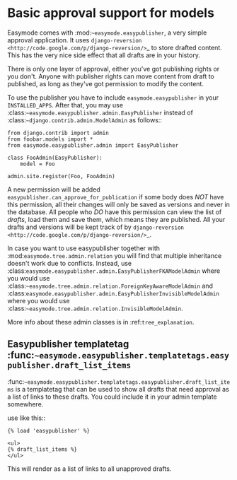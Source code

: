 Basic approval support for models
=================================

Easymode comes with :mod:`~easymode.easypublisher`, a very simple approval 
application. It uses
`django-reversion <http://code.google.com/p/django-reversion/>`_ to store drafted
content. This has the very nice side effect that all drafts are in your history.

There is only one layer of approval, either you've got publishing rights or you
don't. Anyone with publisher rights can move content from draft to published, 
as long as they've got permission to modify the content. 

To use the publisher you have to include ``easymode.easypublisher`` in your
``INSTALLED_APPS``. After that, you may use 
:class:`~easymode.easypublisher.admin.EasyPublisher` instead of 
:class:`~django.contrib.admin.ModelAdmin` as follows::

    from django.contrib import admin
    from foobar.models import *
    from easymode.easypublisher.admin import EasyPublisher
    
    class FooAdmin(EasyPublisher):
        model = Foo
    
    admin.site.register(Foo, FooAdmin)

A new permission will be added ``easypublisher.can_approve_for_publication`` if some
body does *NOT* have this permission, all their changes will only be saved as versions
and never in the database. All people who *DO* have this permission can view the list
of *drafts*, load them and save them, which means they are published. All your drafts and 
versions will be kept track of by 
`django-reversion <http://code.google.com/p/django-reversion/>`_.

In case you want to use easypublisher together with :mod:`easymode.tree.admin.relation`
you will find that multiple inheritance doesn't work due to conflicts. Instead,
use :class:`easymode.easypublisher.admin.EasyPublisherFKAModelAdmin` where you would
use :class:`~easymode.tree.admin.relation.ForeignKeyAwareModelAdmin` and 
:class:`easymode.easypublisher.admin.EasyPublisherInvisibleModelAdmin` where you would
use :class:`~easymode.tree.admin.relation.InvisibleModelAdmin`. 

More info about these admin classes is in :ref:`tree_explanation`.

Easypublisher templatetag :func:`~easymode.easypublisher.templatetags.easypublisher.draft_list_items`
----------------------------------------------------------------------------------------------------

:func:`~easymode.easypublisher.templatetags.easypublisher.draft_list_items` is a templatetag that can
be used to show all drafts that need approval as a list of links to these drafts. You could
include it in your admin template somewhere.

use like this::

    {% load 'easypublisher' %}
    
    <ul>
    {% draft_list_items %}
    </ul>

This will render as a list of links to all unapproved drafts.
